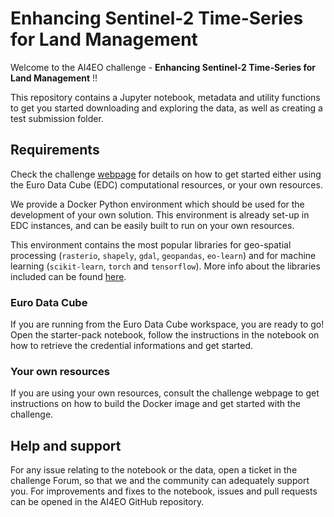 # Enhancing Sentinel-2 Time-Series for Land Management

Welcome to the AI4EO challenge - **Enhancing Sentinel-2 Time-Series for Land Management** !!

This repository contains a Jupyter notebook, metadata and utility functions to get you started downloading and exploring the data, as well as creating a test submission folder. 

## Requirements

Check the challenge [webpage](https://platform.ai4eo.eu/enhanced-sentinel2-agriculture) for details on how to get started either using the Euro Data Cube (EDC) computational resources, or your own resources.

We provide a Docker Python environment which should be used for the development of your own solution. This environment is already set-up in EDC instances, and can be easily built to run on your own resources. 

This environment contains the most popular libraries for geo-spatial processing (`rasterio`, `shapely`, `gdal`, `geopandas`, `eo-learn`) and for machine learning (`scikit-learn`, `torch` and `tensorflow`). More info about the libraries included can be found [here](https://github.com/eurodatacube/base-images/blob/master/kernel-edc-gpu-environment.yaml). 

### Euro Data Cube

If you are running from the Euro Data Cube workspace, you are ready to go! Open the starter-pack notebook, follow the instructions in the notebook on how to retrieve the credential informations and get started.

### Your own resources

If you are using your own resources, consult the challenge webpage to get instructions on how to build the Docker image and get started with the challenge.  

## Help and support

For any issue relating to the notebook or the data, open a ticket in the challenge Forum, so that we and the community can adequately support you. For improvements and fixes to the notebook, issues and pull requests can be opened in the AI4EO GitHub repository.
